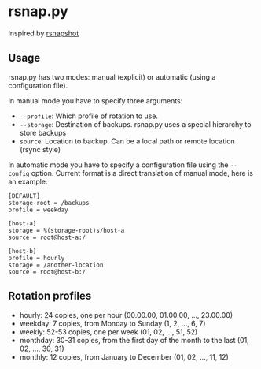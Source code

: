 
rsnap.py
===

Inspired by [rsnapshot](http://rsnapshot.org/)


Usage
---

rsnap.py has two modes: manual (explicit) or automatic (using a configuration
file).

In manual mode you have to specify three arguments:

  - `--profile`: Which profile of rotation to use.
  - `--storage`: Destination of backups. rsnap.py uses a special hierarchy to store backups
  - `source`: Location to backup. Can be a local path or remote location (rsync style)

In automatic mode you have to specify a configuration file using the
`--config` option. Current format is a direct translation of manual mode, here is an example:

```
[DEFAULT]
storage-root = /backups
profile = weekday

[host-a]
storage = %(storage-root)s/host-a
source = root@host-a:/

[host-b]
profile = hourly
storage = /another-location
source = root@host-b:/
```

Rotation profiles
---

  - hourly: 24 copies, one per hour (00.00.00, 01.00.00, …, 23.00.00)
  - weekday: 7 copies, from Monday to Sunday (1, 2, …, 6, 7)
  - weekly: 52-53 copies, one per week (01, 02, …, 51, 52)
  - monthday: 30-31 copies, from the first day of the month to the last (01, 02, …, 30, 31)
  - monthly: 12 copies, from January to December (01, 02, …, 11, 12)